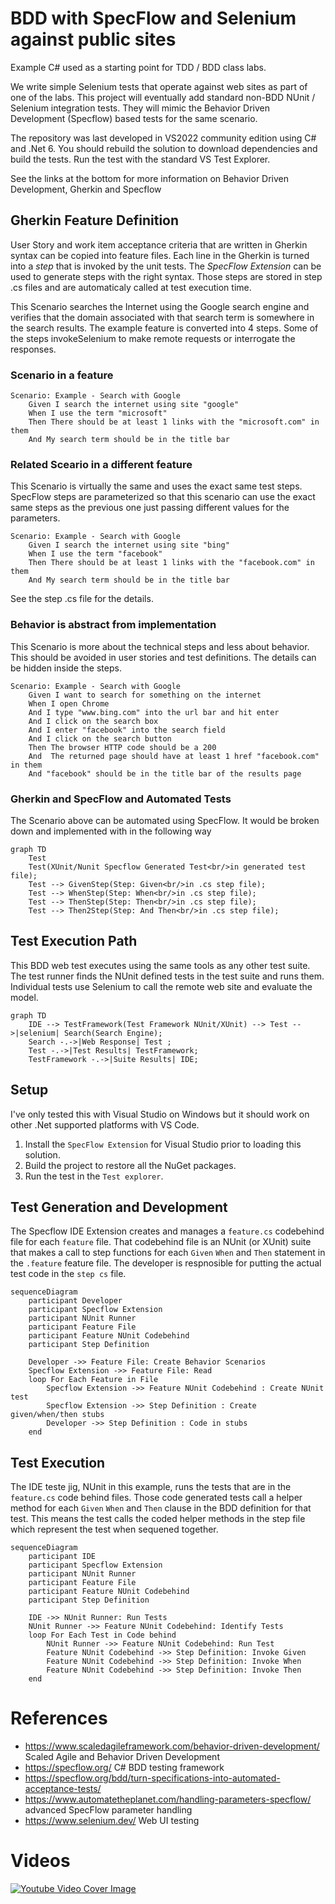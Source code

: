 # BDD with SpecFlow and Selenium against public sites

Example C# used as a starting point for TDD / BDD class labs.

We write simple Selenium tests that operate against web sites as part of one of the labs. This project will eventually add standard non-BDD NUnit / Selenium integration tests. They will mimic the Behavior Driven Development (Specflow) based tests for the same scenario.

The repository was last developed in VS2022 community edition using C# and .Net 6. You should rebuild the solution to download dependencies and build the tests. Run the test with the standard VS Test Explorer.

See the links at the bottom for more information on Behavior Driven Development, Gherkin and Specflow

## Gherkin Feature Definition
User Story and work item acceptance criteria that are written in Gherkin syntax can be copied into feature files.  Each line in the Gherkin is turned into a _step_ that is invoked by the unit tests.  The _SpecFlow Extension_ can be used to generate steps with the right syntax. Those steps are stored in step .cs files and are automaticaly called at test execution time.

This Scenario searches the Internet using the Google search engine and verifies that the domain associated with that search term is somewhere in the search results. The example feature is converted into 4 steps. Some of the steps invokeSelenium to make remote requests or interrogate the responses.

### Scenario in a feature
```gherkin
Scenario: Example - Search with Google
	Given I search the internet using site "google"
	When I use the term "microsoft"
	Then There should be at least 1 links with the "microsoft.com" in them
	And My search term should be in the title bar
```

### Related Sceario in a different feature
This Scenario is virtually the same and uses the exact same test steps.  SpecFlow steps are parameterized so that this scenario can use the exact same steps as the previous one just passing different values for the parameters.

```gherkin
Scenario: Example - Search with Google
	Given I search the internet using site "bing"
	When I use the term "facebook"
	Then There should be at least 1 links with the "facebook.com" in them
	And My search term should be in the title bar
```

See the step .cs file for the details.

### Behavior is abstract from implementation
This Scenario is more about the technical steps and less about behavior. This should be avoided in user stories and test definitions. The details can be hidden inside the steps.

```gherkin
Scenario: Example - Search with Google
    Given I want to search for something on the internet 
    When I open Chrome
    And I type "www.bing.com" into the url bar and hit enter
    And I click on the search box
	And I enter "facebook" into the search field
    And I click on the search button
	Then The browser HTTP code should be a 200
    And  The returned page should have at least 1 href "facebook.com" in them
	And "facebook" should be in the title bar of the results page
```

### Gherkin and SpecFlow and Automated Tests

The Scenario above can be automated using SpecFlow. It would be broken down and implemented with in the following way

```mermaid
graph TD
    Test
    Test(XUnit/Nunit Specflow Generated Test<br/>in generated test file);
    Test --> GivenStep(Step: Given<br/>in .cs step file);
    Test --> WhenStep(Step: When<br/>in .cs step file);
    Test --> ThenStep(Step: Then<br/>in .cs step file);
    Test --> Then2Step(Step: And Then<br/>in .cs step file);
```


## Test Execution Path

This BDD web test executes using the same tools as any other test suite.  The test runner finds the NUnit defined tests in the test suite and runs them.  Individual tests use Selenium to call the remote web site and evaluate the model.

```mermaid
graph TD
    IDE --> TestFramework(Test Framework NUnit/XUnit) --> Test -->|selenium| Search(Search Engine);
    Search -.->|Web Response| Test ;
    Test -.->|Test Results| TestFramework;
    TestFramework -.->|Suite Results| IDE;

```


## Setup
I've only tested this with Visual Studio on Windows but it should work on other .Net supported platforms with VS Code.

1. Install the `SpecFlow Extension` for Visual Studio prior to loading this solution.  
1. Build the project to restore all the NuGet packages. 
1. Run the test in the `Test explorer`.

## Test Generation and Development
The Specflow IDE Extension creates and manages a `feature.cs` codebehind file for each `feature` file.  That codebehind file is an NUnit (or XUnit) suite that makes a call to step functions for each `Given` `When` and `Then` statement in the `.feature` feature file.  The developer is respnosible for putting the actual test code in the `step cs` file.

```mermaid
sequenceDiagram
    participant Developer
    participant Specflow Extension
    participant NUnit Runner
    participant Feature File
    participant Feature NUnit Codebehind
    participant Step Definition

    Developer ->> Feature File: Create Behavior Scenarios
    Specflow Extension ->> Feature File: Read
    loop For Each Feature in File
        Specflow Extension ->> Feature NUnit Codebehind : Create NUnit test
        Specflow Extension ->> Step Definition : Create given/when/then stubs
        Developer ->> Step Definition : Code in stubs
    end    
```

## Test Execution
The IDE teste jig, NUnit in this example, runs the tests that are in the `feature.cs` code behind files.  Those code generated tests call a helper method for each `Given` `When` and `Then` clause in the BDD definition for that test.  This means the test calls the coded helper methods in the step file which represent the test when sequened together. 

```mermaid
sequenceDiagram
    participant IDE
    participant Specflow Extension
    participant NUnit Runner
    participant Feature File
    participant Feature NUnit Codebehind
    participant Step Definition

    IDE ->> NUnit Runner: Run Tests
    NUnit Runner ->> Feature NUnit Codebehind: Identify Tests
    loop For Each Test in Code behind
        NUnit Runner ->> Feature NUnit Codebehind: Run Test
        Feature NUnit Codebehind ->> Step Definition: Invoke Given
        Feature NUnit Codebehind ->> Step Definition: Invoke When
        Feature NUnit Codebehind ->> Step Definition: Invoke Then
    end    
```
# References
* https://www.scaledagileframework.com/behavior-driven-development/ Scaled Agile and Behavior Driven Development
* https://specflow.org/ C# BDD testing framework
* https://specflow.org/bdd/turn-specifications-into-automated-acceptance-tests/ 
* https://www.automatetheplanet.com/handling-parameters-specflow/ advanced SpecFlow parameter handling
* https://www.selenium.dev/ Web UI testing

# Videos
[![Youtube Video Cover Image](http://img.youtube.com/vi/IFtegmYIq68/0.jpg)](http://www.youtube.com/watch?v=IFtegmYIq68 "Explore Behavior Driven Testing using public websites and .Net tools")
